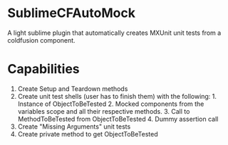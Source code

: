 SublimeCFAutoMock
=================

A light sublime plugin that automatically creates MXUnit unit tests from a coldfusion component.


Capabilities
============
  1. Create Setup and Teardown methods
  2. Create unit test shells (user has to finish them) with the following:
    1. Instance of ObjectToBeTested
    2. Mocked components from the variables scope and all their respective methods.
    3. Call to MethodToBeTested from ObjectToBeTested
    4. Dummy assertion call
  3. Create "Missing Arguments" unit tests 
  4. Create private method to get ObjectToBeTested
